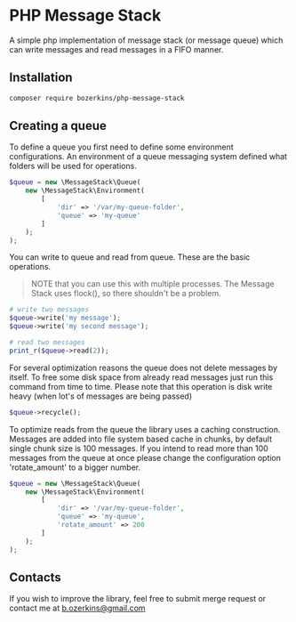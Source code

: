 # PHP Message Stack
A simple php implementation of message stack (or message queue) which 
can write messages and read messages in a FIFO manner.

## Installation
```sh
composer require bozerkins/php-message-stack
```

## Creating a queue
To define a queue you first need to define some environment configurations.
An environment of a queue messaging system defined what folders will be used for operations.
```php
$queue = new \MessageStack\Queue(
    new \MessageStack\Environment(
        [
            'dir' => '/var/my-queue-folder',
            'queue' => 'my-queue'
        ]
    );
);
```

You can write to queue and read from queue. These are the basic operations.

> NOTE that you can use this with multiple processes. The Message Stack uses flock(), so there shouldn't be a problem.

```php
# write two messages
$queue->write('my message');
$queue->write('my second message');

# read two messages
print_r($queue->read(2));
```

For several optimization reasons the queue does not delete messages by itself.
To free some disk space from already read messages just run this command from time to time.
Please note that this operation is disk write heavy (when lot's of messages are being passed)
```php
$queue->recycle();
```

To optimize reads from the queue the library uses a caching construction. 
Messages are added into file system based cache in chunks, by default single chunk size is 100 messages.
If you intend to read more than 100 messages from the queue at once please change the configuration option 'rotate_amount' to a bigger number.
```php
$queue = new \MessageStack\Queue(
    new \MessageStack\Environment(
        [
            'dir' => '/var/my-queue-folder',
            'queue' => 'my-queue',
            'rotate_amount' => 200
        ]
    );
);
```

## Contacts
If you wish to improve the library, feel free to submit merge request or contact me at b.ozerkins@gmail.com